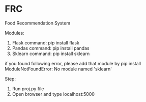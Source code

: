 # FRC
Food Recommendation System

Modules:
1.  Flask
  command: pip install flask
2.  Pandas
  command: pip install pandas
3.  Sklearn
  command: pip install sklearn
  
  if you found following error, please add that module by pip install <module name>
  ModuleNotFoundError: No module named 'sklearn'
  
  Step:
  
  1. Run proj.py file
  2. Open browser and type
  localhost:5000
  
  
